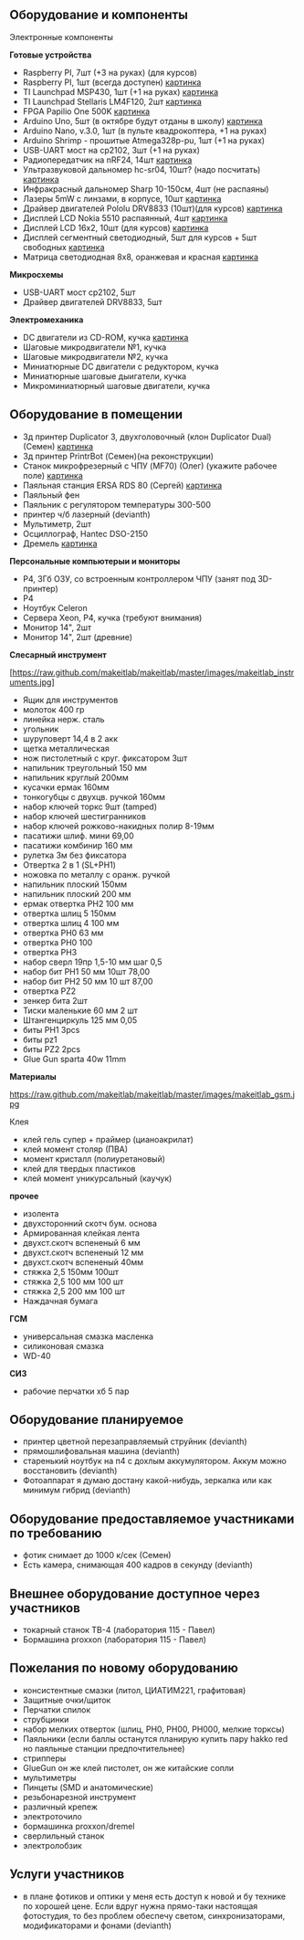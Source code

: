 Оборудование и компоненты
-------------------------

Электронные компоненты

**Готовые устройства**
* Raspberry PI, 7шт (+3 на руках) (для курсов)
* Raspberry PI, 1шт (всегда доступен) [картинка](https://raw.github.com/makeitlab/makeitlab/master/images/makeitlab_raspberrypi.jpg)
* TI Launchpad MSP430, 1шт (+1 на руках) [картинка](https://raw.github.com/makeitlab/makeitlab/master/images/makeitlab_MSP430_DB.jpg)
* TI Launchpad Stellaris LM4F120, 2шт [картинка](https://raw.github.com/makeitlab/makeitlab/master/images/makeitlab_stellaris_DB.jpg)
* FPGA Papilio One 500K [картинка](https://raw.github.com/makeitlab/makeitlab/master/images/makeitlab_papilio_500_DB.jpg)
* Arduino Uno, 5шт (в октябре будут отданы в школу) [картинка](https://raw.github.com/makeitlab/makeitlab/master/images/makeitlab_arduino_uno.jpg)
* Arduino Nano, v.3.0, 1шт (в пульте квадрокоптера, +1 на руках)
* Arduino Shrimp - прошитые Atmega328p-pu, 1шт (+1 на руках)
* USB-UART мост на cp2102, 3шт (+1 на руках)
* Радиопередатчик на nRF24, 14шт [картинка](https://raw.github.com/makeitlab/makeitlab/master/images/makeitlab_radio_nrf24.jpg)
* Ультразвуковой дальномер hc-sr04, 10шт? (надо посчитать) [картинка](https://raw.github.com/makeitlab/makeitlab/master/images/makeitlab_usonic_hcsr04.jpg)
* Инфракрасный дальномер Sharp 10-150см, 4шт (не распаяны)
* Лазеры 5mW с линзами, в корпусе, 10шт [картинка](https://raw.github.com/makeitlab/makeitlab/master/images/makeitlab_laser_5mw.jpg)
* Драйвер двигателей Pololu DRV8833 (10шт)(для курсов) [картинка](https://raw.github.com/makeitlab/makeitlab/master/images/makeitlab_pololu_drv8833.jpg)
* Дисплей LCD Nokia 5510 распаянный, 4шт [картинка](https://raw.github.com/makeitlab/makeitlab/master/images/makeitlab_lcd_nokia5510.jpg)
* Дисплей LCD 16x2, 10шт (для курсов) [картинка](https://raw.github.com/makeitlab/makeitlab/master/images/makeitlab_lcd_16x2.jpg)
* Дисплей сегментный светодиодный, 5шт для курсов + 5шт свободных [картинка](https://raw.github.com/makeitlab/makeitlab/master/images/makeitlab_led_seg.jpg)
* Матрица светодиодная 8x8, оранжевая и красная [картинка](https://raw.github.com/makeitlab/makeitlab/master/images/makeitlab_led_8x8.jpg)

**Микросхемы**
* USB-UART мост cp2102, 5шт
* Драйвер двигателей DRV8833, 5шт

**Электромеханика**
* DC двигатели из CD-ROM, кучка [картинка](https://raw.github.com/makeitlab/makeitlab/master/images/makeitlab_motors.jpg)
* Шаговые микродвигатели №1, кучка
* Шаговые микродвигатели №2, кучка
* Миниатюрные DC двигатели c редуктором, кучка
* Миниатюрные шаговые дыигатели, кучка
* Микроминиатюрный шаговые двигатели, кучка

Оборудование в помещении
-------------------------

* 3д принтер Duplicator 3, двухголовочный (клон Duplicator Dual) (Семен) [картинка](https://raw.github.com/makeitlab/makeitlab/master/images/tools/makeitlab_duplicator3_3DPrinter.jpg)
* 3д принтер PrintrBot (Семен)(на реконструкции)
* Станок микрофрезерный с ЧПУ (MF70) (Олег) (укажите рабочее поле) [картинка](https://raw.github.com/makeitlab/makeitlab/master/images/tools/makeitlab_MF70_CNC.jpg)
* Паяльная станция ERSA RDS 80 (Сергей) [картинка](https://raw.github.com/makeitlab/makeitlab/master/images/makeitlab_soldering.jpg)
* Паяльный фен
* Паяльник с регулятором температуры 300-500
* принтер ч/б лазерный (devianth)
* Мультиметр, 2шт
* Осциллограф, Hantec DSO-2150
* Дремель [картинка](https://raw.github.com/makeitlab/makeitlab/master/images/tools/makeitlab_dremel.jpg)

**Персональные компьютерыи и мониторы**
* P4, 3Гб ОЗУ, со встроенным контроллером ЧПУ (занят под 3D-принтер)
* P4
* Ноутбук Celeron
* Сервера Xeon, P4, кучка (требуют внимания)
* Монитор 14", 2шт
* Монитор 14", 2шт (древние)

**Слесарный инструмент**

[https://raw.github.com/makeitlab/makeitlab/master/images/makeitlab_instruments.jpg]


* Ящик для инструментов
* молоток 400 гр
* линейка нерж. сталь
* угольник
* шуруповерт 14,4 в 2 акк
* щетка металлическая
* нож пистолетный с круг. фиксатором 3шт
* напильник треугольный 150 мм 
* напильник круглый 200мм 
* кусачки ермак 160мм 
* тонкогубцы с двухцв. ручкой 160мм 
* набор ключей торкс 9шт (tamped)
* набор ключей шестигранников 
* набор ключей рожково-накидных полир 8-19мм
* пасатижи шлиф. мини 69,00
* пасатижи комбинир 160 мм
* рулетка 3м без фиксатора
* Отвертка 2 в 1 (SL+PH1)
* ножовка по металлу с оранж. ручкой
* напильник плоский 150мм 
* напильник плоский 200 мм 
* ермак отвертка PH2 100 мм
* отвертка шлиц 5 150мм 
* отвертка шлиц 4 100 мм 
* отвертка PH0 63 мм
* отвертка PH0 100
* отвертка PH3 
* набор сверл 19пр 1,5-10 мм шаг 0,5 
* набор бит PH1 50 мм 10шт 78,00
* набор бит PH2 50 мм 10 шт 87,00
* отвертка PZ2
* зенкер бита 2шт
* Тиски маленькие 60 мм  2 шт
* Штангенциркуль 125 мм 0,05 
* биты PH1 3pcs 
* биты pz1 
* биты PZ2 2pcs 
* Glue Gun sparta 40w 11mm


**Материалы**

https://raw.github.com/makeitlab/makeitlab/master/images/makeitlab_gsm.jpg

Клея 

* клей гель супер + праймер (цианоакрилат)
* клей момент столяр (ПВА)
* момент кристалл (полиуретановый)
* клей для твердых пластиков
* клей момент уникурсальный (каучук)

**прочее**

* изолента
* двухсторонний скотч бум. основа
* Армированная клейкая лента
* двухст.скотч вспененый 6 мм 
* двухст.скотч вспененый 12 мм
* двухст.скотч вспененый 40мм 
* стяжка 2,5 150мм 100шт 
* стяжка 2,5 100 мм 100 шт
* стяжка 2,5 200 мм 100 шт
* Наждачная бумага

**ГСМ**

* универсальная смазка масленка
* силиконовая смазка
* WD-40

**СИЗ**

* рабочие перчатки хб 5 пар

Оборудование планируемое
------------------------

* принтер цветной перезаправляемый струйник (devianth)
* прямошлифовальная машина (devianth)
* старенький ноутбук на п4 с дохлым аккумулятором. Аккум можно восстановить (devianth)
* Фотоаппарат я думаю достану какой-нибудь, зеркалка или как минимум гибрид (devianth)


Оборудование предоставляемое участниками по требованию
------------------------------------------------------

* фотик снимает до 1000 к/сек (Семен)
* Есть камера, снимающая 400 кадров в секунду (devianth)

Внешнее оборудование доступное через участников
-----------------------------------------------

* токарный станок ТВ-4 (лаборатория 115 - Павел)
* Бормашина proxxon (лаборатория 115 - Павел)


Пожелания по новому оборудованию
--------------------------------
* консистентные смазки (литол, ЦИАТИМ221, графитовая)
* Защитные очки/щиток
* Перчатки спилок
* струбцинки
* набор мелких отверток (шлиц, PH0, PH00, PH000, мелкие торксы)
* Паяльники (если баллы останутся планирую купить пару hakko red но паяльные станции предпочтительнее)
* стрипперы
* GlueGun он же клей пистолет, он же китайские сопли
* мультиметры
* Пинцеты (SMD и анатомические)
* резьбонарезной инструмент
* различный крепеж
* электроточило
* бормашинка proxxon/dremel
* сверлильный станок
* электролобзик


Услуги участников
-----------------

* в плане фотиков и оптики у меня есть доступ к новой и бу технике по хорошей цене. Если вдруг нужна прямо-таки настоящая фотостудия, то без проблем обеспечу светом, синхронизаторами, модификаторами и фонами (devianth)

